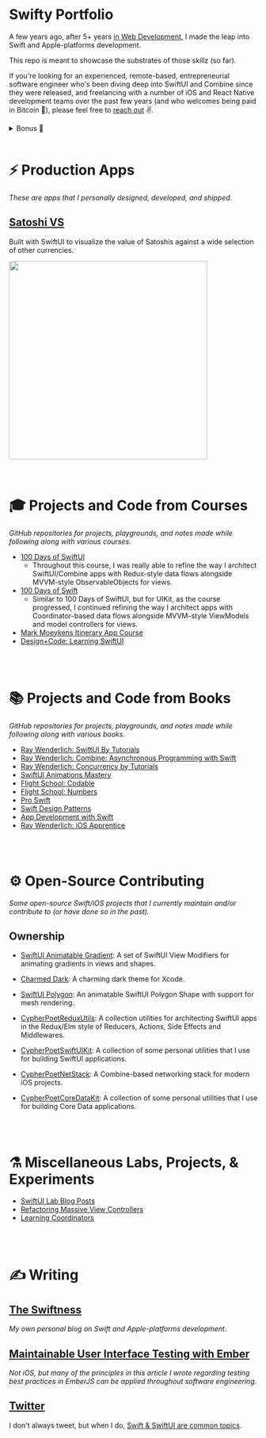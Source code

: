 # Swifty Portfolio

A few years ago, after 5+ years [in Web Development](https://github.com/BrianSipple), I made the leap into Swift and Apple-platforms development.

This repo is meant to showcase the substrates of those skillz (so far).

If you're looking for an experienced, remote-based, entrepreneurial software engineer who's been diving deep into SwiftUI and Combine since they were released, and freelancing with a number of iOS and React Native development teams over the past few years (and who welcomes being paid in Bitcoin 🙂), please feel free to [reach out](mailto:CypherPoet@gmail.com) ✌️.


<details>
<summary>Bonus 🎁</summary>
</br>

As someone who also [does graphic art and UI\/UX design](https://dribbble.com/cypherpoet), I can be integrated with any of those needs as well.

- [Dribbble](https://dribbble.com/cypherpoet)
- [Behance](https://www.behance.net/cypherpoet)
- [Instagram](https://www.instagram.com/cypherpoet/)
</details>

</br>



# ⚡️ Production Apps

_These are apps that I personally designed, developed, and shipped_.

## [Satoshi VS](https://cypherpoet.github.io/SatoshiVS-iOS/)

Built with SwiftUI to visualize the value of Satoshis against a wide selection of other currencies.

<div>
  <img src="./assets/recordings/satoshi-vs-preview.gif" width="400px">
</div>



</br>
</br>



# 🎓 Projects and Code from Courses

_GitHub repositories for projects, playgrounds, and notes made while following along with various courses._

- [100 Days of SwiftUI](https://github.com/CypherPoet/100-days-of-swiftui)
  - Throughout this course, I was really able to refine the way I architect SwiftUI/Combine apps with Redux-style data flows alongside MVVM-style ObservableObjects for views.
- [100 Days of Swift](https://github.com/CypherPoet/100-days-of-swift)
  - Similar to 100 Days of SwiftUI, but for UIKit, as the course progressed, I continued refining the way I architect apps with Coordinator-based data flows alongside MVVM-style ViewModels and model controllers for views.
- [Mark Moeykens Itinerary App Course](https://github.com/CypherPoet/course--itinerary-app)
- [Design+Code: Learning SwiftUI](https://github.com/CypherPoet/course--design-code-learn-swiftui)



</br>
</br>


# 📚 Projects and Code from Books

_GitHub repositories for projects, playgrounds, and notes made while following along with various books._


- [Ray Wenderlich: SwiftUI By Tutorials](https://github.com/CypherPoet/book--swiftui-by-tutorials)
- [Ray Wenderlich: Combine: Asynchronous Programming with Swift](https://github.com/CypherPoet/book--combine-asynchronous-programming-with-swift)
- [Ray Wenderlich: Concurrency by Tutorials](https://github.com/CypherPoet/book--concurrency-by-tutorials)
- [SwiftUI Animations Mastery](https://github.com/CypherPoet/book--swiftui-animations-mastery)
- [Flight School: Codable](https://github.com/CypherPoet/book--flight-school-codable)
- [Flight School: Numbers](https://github.com/CypherPoet/book--flight-school-numbers)
- [Pro Swift](https://github.com/CypherPoet/book--pro-swift)
- [Swift Design Patterns](https://www.hackingwithswift.com/store/swift-design-patterns)
- [App Development with Swift](https://github.com/CypherPoet/book--app-development-with-swift)
- [Ray Wenderlich: iOS Apprentice](https://github.com/CypherPoet/book--iOS-apprentice)



</br>
</br>


# ⚙️ Open-Source Contributing

_Some open-source Swift/iOS projects that I currently maintain and/or contribute to (or have done so in the past)._


## Ownership

- [SwiftUI Animatable Gradient](https://github.com/CypherPoet/AnimatableGradient): A set of SwiftUI View Modifiers for animating gradients in views and shapes.

- [Charmed Dark](https://github.com/CypherPoet/charmed-dark-xcode-theme): A charming dark theme for Xcode.

- [SwiftUI Polygon](https://github.com/CypherPoet/SwiftUIPolygon): An animatable SwiftUI Polygon Shape with support for mesh rendering.

- [CypherPoetReduxUtils](https://github.com/CypherPoet/CypherPoetReduxUtils): A collection utilities for architecting SwiftUI apps in the Redux/Elm style of Reducers, Actions, Side Effects and Middlewares.

- [CypherPoetSwiftUIKit](https://github.com/CypherPoet/CypherPoetSwiftUIKit): A collection of some personal utilities that I use for building SwiftUI applications.

- [CypherPoetNetStack](https://github.com/CypherPoet/CypherPoetNetStack): A Combine-based networking stack for modern iOS projects.

- [CypherPoetCoreDataKit](https://github.com/CypherPoet/CypherPoetCoreDataKit): A collection of some personal utilities that I use for building Core Data applications.


</br>
</br>


# ⚗️ Miscellaneous Labs, Projects, & Experiments

- [SwiftUI Lab Blog Posts](https://github.com/CypherPoet/blog--swiftui-lab)
- [Refactoring Massive View Controllers](https://github.com/CypherPoet/refactoring-massive-view-controllers)
- [Learning Coordinators](https://github.com/CypherPoet/LearningCoordinators)

</br>
</br>



# ✍️ Writing

## [The Swiftness](https://theswiftness.com)

_My own personal blog on Swift and Apple-platforms development_.


## [Maintainable User Interface Testing with Ember](https://emberway.io/maintainable-user-interface-testing-with-ember-40f1b58040b6)

_Not iOS, but many of the principles in this article I wrote regarding testing best practices in EmberJS can be applied throughout software engineering_.


## [Twitter](https://twitter.com/cypher_poet)

I don't always tweet, but when I do, [Swift & SwiftUI are common topics](https://twitter.com/search?q=(SwiftUI%20OR%20Swift)%20(%23SwiftUI%20OR%20%23Swift%20OR%20%23Combine%20OR%20%23iOS%20OR%20%23SwiftDev%20OR%20%23iOSDev)%20(from%3ACypher_Poet)&src=typed_query&f=live).

